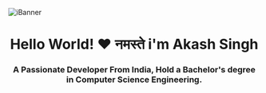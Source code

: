 
<!--== Introduction Banner ==-->

![iBanner](https://user-images.githubusercontent.com/119537238/225458228-89a2fe63-d8e9-48d0-8f33-392ed1b7e1ff.png)

<h1 align="center" dir="auto"> Hello World! ❤️ नमस्ते i'm Akash Singh <br> </h1>
<h3 align="center">A Passionate Developer From India, Hold a Bachelor's degree in Computer Science Engineering.</h3>

